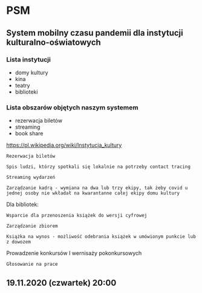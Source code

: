# PSM

## System mobilny czasu pandemii dla instytucji kulturalno-oświatowych

### Lista instytucji

* domy kultury
* kina
* teatry
* biblioteki


### Lista obszarów objętych naszym systemem

* rezerwacja biletów
* streaming
* book share

https://pl.wikipedia.org/wiki/Instytucja_kultury 

 

    Rezerwacja biletów 

    Spis ludzi, którzy spotkali się lokalnie na potrzeby contact tracing 

    Streaming wydarzeń 

    Zarządzanie kadrą - wymiana na dwa lub trzy ekipy, tak żeby covid u jednej osoby nie wkładał na kwarantanne całej ekipy domu kultury 

 

Dla bibliotek: 

    Wsparcie dla przenoszenia książek do wersji cyfrowej 

    Zarządzanie zbiorem 

    Książka na wynos - możliwość odebrania książek w umówionym punkcie lub z dowozem 

 

Prowadzenie konkursów I wernisaży pokonkursowych 

    Głosowanie na prace
    
## 19.11.2020 (czwartek) 20:00

